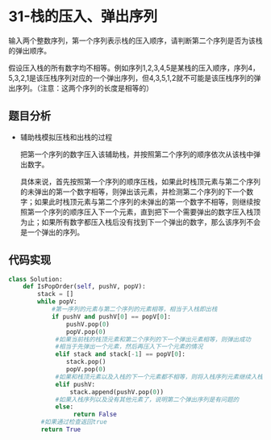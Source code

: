 # 31-栈的压入、弹出序列

输入两个整数序列，第一个序列表示栈的压入顺序，请判断第二个序列是否为该栈的弹出顺序。

假设压入栈的所有数字均不相等。例如序列1,2,3,4,5是某栈的压入顺序，序列4，5,3,2,1是该压栈序列对应的一个弹出序列，但4,3,5,1,2就不可能是该压栈序列的弹出序列。（注意：这两个序列的长度是相等的）

## 题目分析

- 辅助栈模拟压栈和出栈的过程

  把第一个序列的数字压入该辅助栈，并按照第二个序列的顺序依次从该栈中弹出数字。

  具体来说，首先按照第一个序列的顺序压栈，如果此时栈顶元素与第二个序列的未弹出的第一个数字相等，则弹出该元素，并检测第二个序列的下一个数字；如果此时栈顶元素与第二个序列的未弹出的第一个数字不相等，则继续按照第一个序列的顺序压入下一个元素，直到把下一个需要弹出的数字压入栈顶为止；如果所有数字都压入栈后没有找到下一个弹出的数字，那么该序列不会是一个弹出的序列。



## 代码实现

```python
class Solution:
    def IsPopOrder(self, pushV, popV):
        stack = []
        while popV:
            #第一序列的元素与第二个序列的元素相等，相当于入栈即出栈
			if pushV and pushV[0] == popV[0]:
                pushV.pop(0)
                popV.pop(0)
             #如果当前栈的栈顶元素和第二个序列的下一个弹出元素相等，则弹出成功
             #相当于先弹出一个元素，然后再压入下一个元素的情况
             elif stack and stack[-1] == popV[0]:
             	stack.pop()
                popV.pop(0)
             #如果和栈顶元素以及入栈的下一个元素都不相等，则将入栈序列元素继续入栈
             elif pushV:
                 stack.append(pushV.pop(0))
             #如果入栈序列以及没有其他元素了，说明第二个弹出序列是有问题的
             else:
                  return False
         #如果通过检查返回true
         return True             
```


